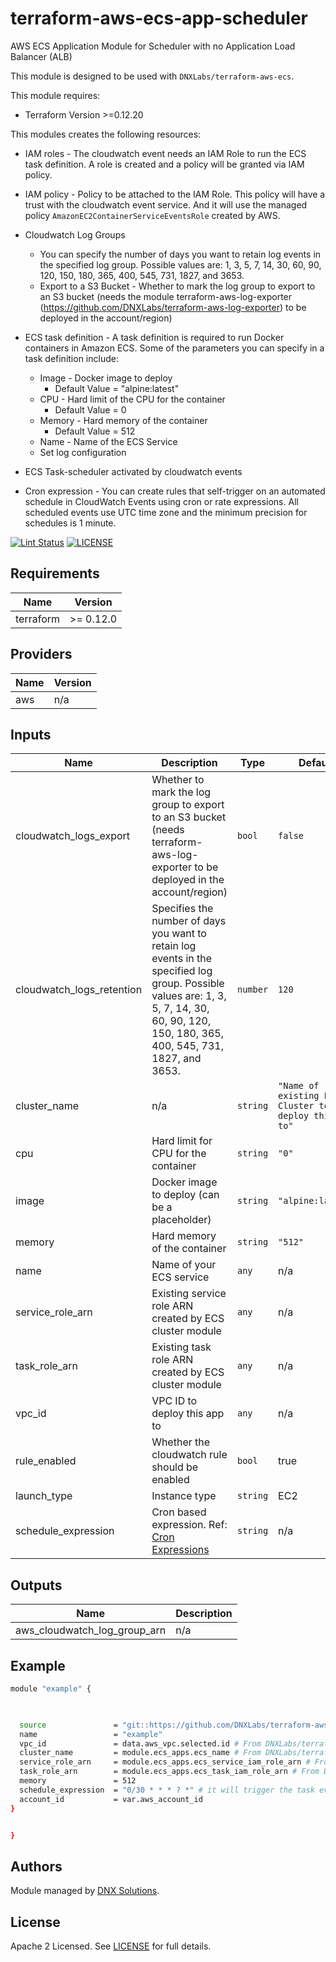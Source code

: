# terraform-aws-ecs-app-scheduler

AWS ECS Application Module for Scheduler with no Application Load Balancer (ALB)

This module is designed to be used with `DNXLabs/terraform-aws-ecs`.

This module requires:
 - Terraform Version >=0.12.20

This modules creates the following resources:

 - IAM roles - The cloudwatch event needs an IAM Role to run the ECS task definition. A role is created and a policy will be granted via IAM policy.
 - IAM policy - Policy to be attached to the IAM Role. This policy will have a trust with the cloudwatch event service. And it will use the managed policy `AmazonEC2ContainerServiceEventsRole` created by AWS.
 - Cloudwatch Log Groups   
      - You can specify the number of days you want to retain log events in the specified log group. Possible values are: 1, 3, 5, 7, 14, 30, 60, 90, 120, 150, 180, 365, 400, 545, 731, 1827, and 3653.
      - Export to a S3 Bucket - Whether to mark the log group to export to an S3 bucket (needs the module terraform-aws-log-exporter (https://github.com/DNXLabs/terraform-aws-log-exporter) to be deployed in the account/region)
 - ECS task definition - A task definition is required to run Docker containers in Amazon ECS. Some of the parameters you can specify in a task definition include:
      - Image - Docker image to deploy 
           -  Default Value = "alpine:latest"
      - CPU - Hard limit of the CPU for the container
           -  Default Value = 0
      - Memory - Hard memory of the container
           -  Default Value = 512
      - Name - Name of the ECS Service
      - Set log configuration

 - ECS Task-scheduler activated by cloudwatch events
 - Cron expression - You can create rules that self-trigger on an automated schedule in CloudWatch Events using cron or rate expressions. All scheduled events use UTC time zone and the minimum precision for schedules is 1 minute.

[![Lint Status](https://github.com/DNXLabs/terraform-aws-ecs-app-scheduler/workflows/Lint/badge.svg)](https://github.com/DNXLabs/terraform-aws-ecs-app-scheduler/actions)
[![LICENSE](https://img.shields.io/github/license/DNXLabs/terraform-aws-ecs-app-scheduler)](https://github.com/DNXLabs/terraform-aws-ecs-app-scheduler/blob/master/LICENSE)

## Requirements

| Name | Version |
|------|---------|
| terraform | >= 0.12.0 |

## Providers

| Name | Version |
|------|---------|
| aws | n/a |

## Inputs

| Name | Description | Type | Default | Required |
|------|-------------|------|---------|:--------:|
| cloudwatch\_logs\_export | Whether to mark the log group to export to an S3 bucket (needs terraform-aws-log-exporter to be deployed in the account/region) | `bool` | `false` | no |
| cloudwatch\_logs\_retention | Specifies the number of days you want to retain log events in the specified log group. Possible values are: 1, 3, 5, 7, 14, 30, 60, 90, 120, 150, 180, 365, 400, 545, 731, 1827, and 3653. | `number` | `120` | no |
| cluster\_name | n/a | `string` | `"Name of existing ECS Cluster to deploy this app to"` | no |
| cpu | Hard limit for CPU for the container | `string` | `"0"` | no |
| image | Docker image to deploy (can be a placeholder) | `string` | `"alpine:latest"` | no |
| memory | Hard memory of the container | `string` | `"512"` | no |
| name | Name of your ECS service | `any` | n/a | yes |
| service\_role\_arn | Existing service role ARN created by ECS cluster module | `any` | n/a | yes |
| task\_role\_arn | Existing task role ARN created by ECS cluster module | `any` | n/a | yes |
| vpc\_id | VPC ID to deploy this app to | `any` | n/a | yes |
| rule_enabled | Whether the cloudwatch rule should be enabled | `bool` | true | no |
| launch_type | Instance type | `string`| EC2 | no |
| schedule_expression | Cron based expression. Ref: [Cron Expressions](https://docs.aws.amazon.com/AmazonCloudWatch/latest/events/ScheduledEvents.html#CronExpressions) | `string` | n/a | yes |

## Outputs

| Name | Description |
|------|-------------|
| aws\_cloudwatch\_log\_group\_arn | n/a |

## Example

```bash
module "example" {

  

  source               = "git::https://github.com/DNXLabs/terraform-aws-ecs-app-scheduler?ref=0.0.2"
  name                 = "example"
  vpc_id               = data.aws_vpc.selected.id # From DNXLabs/terraform-aws-ecs
  cluster_name         = module.ecs_apps.ecs_name # From DNXLabs/terraform-aws-ecs
  service_role_arn     = module.ecs_apps.ecs_service_iam_role_arn # From DNXLabs/terraform-aws-ecs
  task_role_arn        = module.ecs_apps.ecs_task_iam_role_arn # From DNXLabs/terraform-aws-ecs
  memory               = 512
  schedule_expression  = "0/30 * * * ? *" # it will trigger the task every 30 minutes https://docs.aws.amazon.com/AmazonCloudWatch/latest/events/ScheduledEvents.html
  account_id           = var.aws_account_id
}


}
```

<!--- END_TF_DOCS --->


## Authors

Module managed by [DNX Solutions](https://github.com/DNXLabs).

## License

Apache 2 Licensed. See [LICENSE](https://github.com/DNXLabs/terraform-aws-ecs-app-scheduler/blob/master/LICENSE) for full details.
